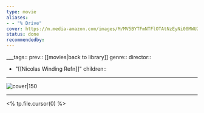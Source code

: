 ```yaml
---
type: movie
aliases:
- - "% Drive"
cover: https://m.media-amazon.com/images/M/MV5BYTFmNTFlOTAtNzEyNi00MWU2LTg3MGEtYjA2NWY3MDliNjlkXkEyXkFqcGc@._V1_SX300.jpg
status: done
recommendedby:
---
```

___tags:: prev:: [[movies|back to library]]
genre::
director:: 
  - "[[Nicolas Winding Refn]]"
children::
___
![cover|150](https://m.media-amazon.com/images/M/MV5BYTFmNTFlOTAtNzEyNi00MWU2LTg3MGEtYjA2NWY3MDliNjlkXkEyXkFqcGc@._V1_SX300.jpg)
___
<% tp.file.cursor(0) %>
